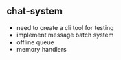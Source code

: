 ## chat-system

- need to create a cli tool for testing
- implement message batch system
- offline queue
- memory handlers
